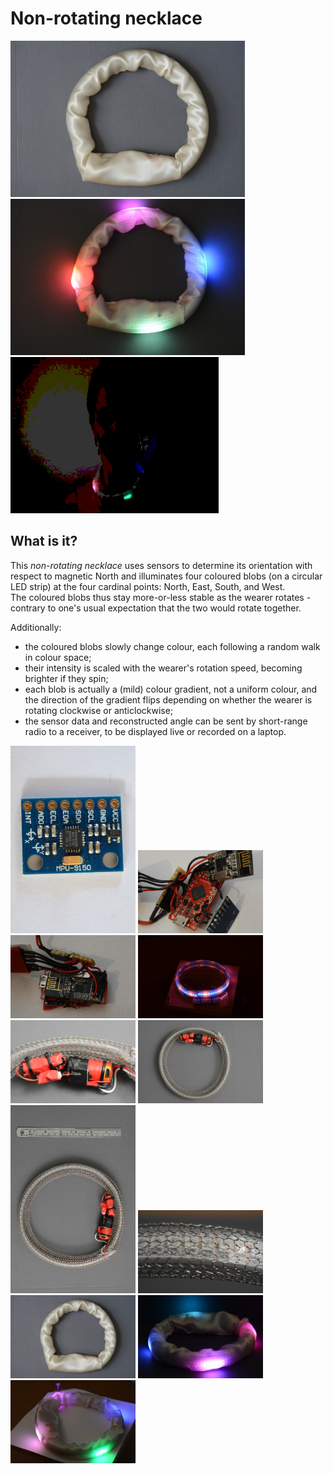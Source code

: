 # Non-rotating necklace

<p>
<img src="https://github.com/PeterSewell/nonrotating_necklace/blob/master/media/DSD_5264.JPG?raw=true" height="250">
<img src="https://github.com/PeterSewell/nonrotating_necklace/blob/master/media/DSD_5267.JPG?raw=true" height="250">
<img src="https://github.com/PeterSewell/nonrotating_necklace/blob/master/media/DSD_5261.optimised.gif?raw=true" height="250">
</p>


## What is it?

This <em>non-rotating necklace</em> uses sensors to determine its orientation with respect to magnetic North and illuminates four coloured blobs (on a circular LED strip) at the four cardinal points: North, East, South, and West.  
The coloured blobs thus stay more-or-less stable as the wearer rotates - contrary to one's usual expectation that the two would rotate together. 

Additionally: 
- the coloured blobs slowly change colour, each following a random walk in colour space;
- their intensity is scaled with the wearer's rotation speed, becoming brighter if they spin;
- each blob is actually a (mild) colour gradient, not a uniform colour, and the direction of the gradient flips depending on whether the wearer is rotating clockwise or anticlockwise;
- the sensor data and reconstructed angle can be sent by short-range radio to a receiver, to be displayed live or recorded on a laptop. 




<img src="https://github.com/PeterSewell/nonrotating_necklace/blob/master/media/DSD_5212.JPG?raw=true" width="200">
<img src="https://github.com/PeterSewell/nonrotating_necklace/blob/master/media/DSD_5221.JPG?raw=true" width="200">
<img src="https://github.com/PeterSewell/nonrotating_necklace/blob/master/media/DSD_5222.JPG?raw=true" width="200">
<img src="https://github.com/PeterSewell/nonrotating_necklace/blob/master/media/DSD_5231.JPG?raw=true" width="200">
<img src="https://github.com/PeterSewell/nonrotating_necklace/blob/master/media/DSD_5244.JPG?raw=true" width="200">
<img src="https://github.com/PeterSewell/nonrotating_necklace/blob/master/media/DSD_5245.JPG?raw=true" width="200">
<img src="https://github.com/PeterSewell/nonrotating_necklace/blob/master/media/DSD_5247.JPG?raw=true" width="200">
<img src="https://github.com/PeterSewell/nonrotating_necklace/blob/master/media/DSD_5248.JPG?raw=true" width="200">
<img src="https://github.com/PeterSewell/nonrotating_necklace/blob/master/media/DSD_5264.JPG?raw=true" width="200">
<img src="https://github.com/PeterSewell/nonrotating_necklace/blob/master/media/DSD_5271.JPG?raw=true" width="200">
<img src="https://github.com/PeterSewell/nonrotating_necklace/blob/master/media/DSD_5290.JPG?raw=true" width="200">



